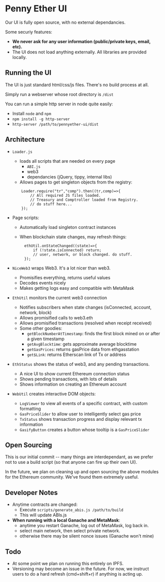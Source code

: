 # Penny Ether UI

Our UI is fully open source, with no external dependancies.

Some securiy features:

- **We never ask for any user information (public/private keys, email, etc).**
- The UI does not load anything externally. All libraries are provided locally.

## Running the UI

The UI is just standard html/css/js files. There's no build process at all.

Simply run a webserver whose root directory is `/dist`

You can run a simple http server in node quite easily:

- Install `node` and `npm`
- `npm install -g http-server`
- `http-server /path/to/pennyether-ui/dist`

## Architecture

- `Loader.js`
	- loads all scripts that are needed on every page
		- `ABI.js`
		- web3
		- dependancies (jQuery, tippy, internal libs)
	- Allows pages to get singleton objects from the registry:
	
	```
		Loader.require("tr","comp").then((tr,comp)=>{
			// All required JS files loaded.
			// Treasury and Comptroller loaded from Registry.
			// do stuff here...
		});
	```
- Page scripts:
	- Automatically load singleton contract instances
	- When blockchain state changes, may refresh things:

	  ```
		ethUtil.onStateChanged((state)=>{
			if (!state.isConnected) return;
			// user, network, or block changed. do stuff.
		});
	  ```
- `NiceWeb3` wraps Web3. It's a lot nicer than web3.
	- Promisifies everything, returns useful values
	- Decodes events nicely
	- Makes getting logs easy and compatible with MetaMask
- `EthUtil` monitors the current web3 connection
	- Notifies subscribers when state changes (isConnected, account, network, block)
	- Allows promisified calls to web3.eth
	- Allows promisified transactions (resolved when receipt received)
	- Some other goodies:
		- `getBlockNumberAtTimestamp`: finds the first block mined on or after a given timestamp
		- `getAvgBlocktime`: gets approximate average blocktime
		- `getGasPrices`: returns gasPrice data from ethgasstation
		- `get$Link`: returns Etherscan link of Tx or address
- `EthStatus` shows the status of web3, and any pending transactions.
	- A nice UI to show current Ethereum connection status
	- Shows pending transactions, with lots of details
	- Shows information on creating an Ethereum account
- `WebUtil` creates interactive DOM objects:
	- `LogViewer` to view all events of a specific contract, with custom formatting
	- `GasPriceSlider` to allow user to intelligently select gas price
	- `TxStatus` shows transaction progress and display relevant tx information
	- `GasifyButton` creates a button whose tooltip is a `GasPriceSlider`

## Open Sourcing

This is our initial commit -- many things are interdependant, as we prefer not to use a build script (so that anyone can fire up their own UI).

In the future, we plan on cleaning up and open sourcing the above modules for the Ethereum community. We've found them extremely useful.

## Developer Notes

- Anytime contracts are changed:
	- Execute `scripts/generate_abis.js /path/to/build`
	- This will update ABIs.js
- **When running with a local Ganache and MetaMask**:
	- anytime you restart Ganache, log out of MetaMask, log back in.
	- select main network, then select private network.
	- otherwise there may be silent nonce issues (Ganache won't mine)

## Todo

- At some point we plan on running this entirely on IPFS.
- Versioning may become an issue in the future. For now, we instruct users to do a hard refresh (cmd+shift+r) if anything is acting up.